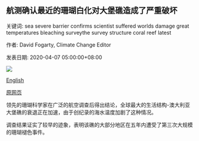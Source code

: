 ## 航测确认最近的珊瑚白化对大堡礁造成了严重破坏

关键词: sea severe barrier confirms scientist suffered worlds damage great temperatures bleaching surveythe survey structure coral reef latest

作者: David Fogarty, Climate Change Editor

发表日期: 2020-04-07 05:00:00+08:00

![](https://www.straitstimes.com/sites/default/files/styles/x_large/public/articles/2020/04/07/ST_20200407_DFREEF071DQU_5581260.jpg?itok=4AafPLlX)

[English](Aerial%20survey%20confirms%20severe%20damage%20to%20Great%20Barrier%20Reef%20from%20latest%20coral%20bleaching.md)

[原网页](https://www.straitstimes.com/asia/australianz/aerial-survey-confirms-severe-damage-to-great-barrier-reef-from-latest-coral)

领先的珊瑚科学家在广泛的航空调查后得出结论，全球最大的生活结构-澳大利亚大堡礁的衰退正在加速，由于创纪录的海水温度加剧了这种情况。

调查结果证实了较早的迹象，表明该礁的大部分地区在五年内遭受了第三次大规模的珊瑚褪色事件。